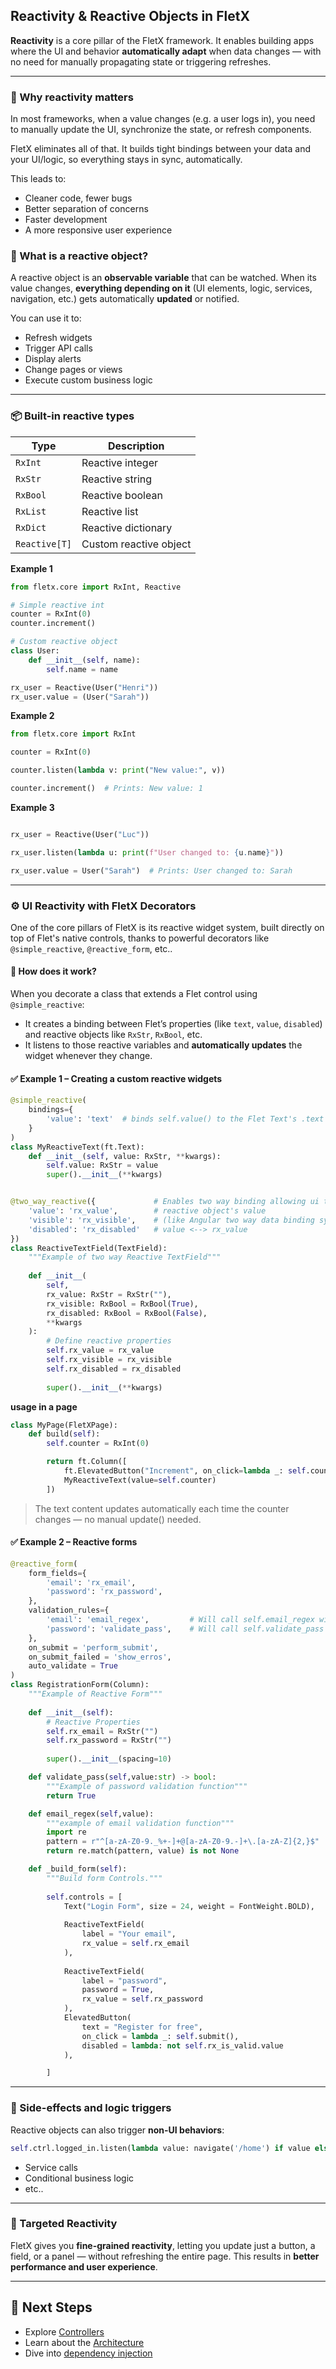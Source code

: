 ## Reactivity & Reactive Objects in FletX

**Reactivity** is a core pillar of the FletX framework. It enables building apps where the UI and behavior **automatically adapt** when data changes — with no need for manually propagating state or triggering refreshes.

---

### 🔄 Why reactivity matters

In most frameworks, when a value changes (e.g. a user logs in), you need to manually update the UI, synchronize the state, or refresh components.

FletX eliminates all of that. It builds tight bindings between your data and your UI/logic, so everything stays in sync, automatically.

This leads to:

* Cleaner code, fewer bugs
* Better separation of concerns
* Faster development
* A more responsive user experience

### 🔄 What is a reactive object?

A reactive object is an **observable variable** that can be watched. When its value changes, **everything depending on it** (UI elements, logic, services, navigation, etc.) gets automatically **updated** or notified.

You can use it to:

* Refresh widgets
* Trigger API calls
* Display alerts
* Change pages or views
* Execute custom business logic

---

### 📦 Built-in reactive types

| Type          | Description            |
| ------------- | ---------------------- |
| `RxInt`       | Reactive integer       |
| `RxStr`       | Reactive string        |
| `RxBool`      | Reactive boolean       |
| `RxList`   | Reactive list          |
| `RxDict` | Reactive dictionary    |
| `Reactive[T]` | Custom reactive object |


**Example 1**
```python
from fletx.core import RxInt, Reactive

# Simple reactive int
counter = RxInt(0)
counter.increment()

# Custom reactive object
class User:
    def __init__(self, name):
        self.name = name

rx_user = Reactive(User("Henri"))
rx_user.value = (User("Sarah"))
```

**Example 2**
```python
from fletx.core import RxInt

counter = RxInt(0)

counter.listen(lambda v: print("New value:", v))

counter.increment()  # Prints: New value: 1
```

**Example 3**
```python

rx_user = Reactive(User("Luc"))

rx_user.listen(lambda u: print(f"User changed to: {u.name}"))

rx_user.value = User("Sarah")  # Prints: User changed to: Sarah
```

---

### ⚙️ UI Reactivity with FletX Decorators

One of the core pillars of FletX is its reactive widget system, built directly on top of Flet's native controls, thanks to powerful decorators like `@simple_reactive`, `@reactive_form`, etc..

#### 🎯 How does it work?

When you decorate a class that extends a Flet control using `@simple_reactive`:

- It creates a binding between Flet’s properties (like `text`, `value`, `disabled`) and reactive objects like `RxStr`, `RxBool`, etc.
- It listens to those reactive variables and **automatically updates** the widget whenever they change.

#### ✅ Example 1 – Creating a custom reactive widgets

```python
@simple_reactive(
    bindings={
        'value': 'text'  # binds self.value() to the Flet Text's .text property
    }
)
class MyReactiveText(ft.Text):
    def __init__(self, value: RxStr, **kwargs):
        self.value: RxStr = value
        super().__init__(**kwargs)


@two_way_reactive({             # Enables two way binding allowing ui to change 
    'value': 'rx_value',        # reactive object's value 
    'visible': 'rx_visible',    # (like Angular two way data binding system)
    'disabled': 'rx_disabled'   # value <--> rx_value
})
class ReactiveTextField(TextField):
    """Example of two way Reactive TextField"""
    
    def __init__(
        self, 
        rx_value: RxStr = RxStr(""), 
        rx_visible: RxBool = RxBool(True),
        rx_disabled: RxBool = RxBool(False),
        **kwargs
    ):
        # Define reactive properties
        self.rx_value = rx_value
        self.rx_visible = rx_visible
        self.rx_disabled = rx_disabled
        
        super().__init__(**kwargs)
```

**usage in a page**

```python
class MyPage(FletXPage):
    def build(self):
        self.counter = RxInt(0)

        return ft.Column([
            ft.ElevatedButton("Increment", on_click=lambda _: self.counter.increment()),
            MyReactiveText(value=self.counter)
        ])
```
> The text content updates automatically each time the counter changes — no manual update() needed.

#### ✅ Example 2 – Reactive forms
```python
@reactive_form(
    form_fields={
        'email': 'rx_email',
        'password': 'rx_password',
    },
    validation_rules={
        'email': 'email_regex',         # Will call self.email_regex with email input value
        'password': 'validate_pass',    # Will call self.validate_pass with password input value
    },
    on_submit = 'perform_submit',  
    on_submit_failed = 'show_erros',
    auto_validate = True
)
class RegistrationForm(Column):
    """Example of Reactive Form"""
    
    def __init__(self):
        # Reactive Properties
        self.rx_email = RxStr("")
        self.rx_password = RxStr("")
        
        super().__init__(spacing=10)

    def validate_pass(self,value:str) -> bool:
        """Example of password validation function"""
        return True

    def email_regex(self,value):
        """example of email validation function"""
        import re
        pattern = r"^[a-zA-Z0-9._%+-]+@[a-zA-Z0-9.-]+\.[a-zA-Z]{2,}$"
        return re.match(pattern, value) is not None

    def _build_form(self):
        """Build form Controls."""
        
        self.controls = [
            Text("Login Form", size = 24, weight = FontWeight.BOLD),
            
            ReactiveTextField(
                label = "Your email",
                rx_value = self.rx_email
            ),
            
            ReactiveTextField(
                label = "password",
                password = True,
                rx_value = self.rx_password
            ),
            ElevatedButton(
                text = "Register for free",
                on_click = lambda _: self.submit(),
                disabled = lambda: not self.rx_is_valid.value
            ),

        ]
```

---

### 🎯 Side-effects and logic triggers

Reactive objects can also trigger **non-UI behaviors**:

```python
self.ctrl.logged_in.listen(lambda value: navigate('/home') if value else None)
```

* Service calls
* Conditional business logic
* etc..

---

### 🔧 Targeted Reactivity

FletX gives you **fine-grained reactivity**, letting you update just a button, a field, or a panel — without refreshing the entire page. This results in **better performance and user experience**.

---

## 🧠 Next Steps

* Explore [Controllers](controllers.md)
* Learn about the [Architecture](architecture.md)
* Dive into [dependency injection](guides/dependency-injection.md)